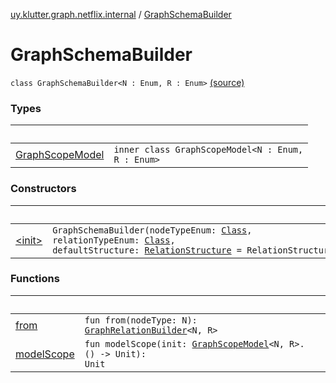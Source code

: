[uy.klutter.graph.netflix.internal](../index.md) / [GraphSchemaBuilder](.)


# GraphSchemaBuilder
<code>class GraphSchemaBuilder<N : Enum<N>, R : Enum<R>></code> [(source)](https://github.com/kohesive/klutter/blob/master/netflix-graph-jdk6/src/main/kotlin/uy/klutter/graph/netflix/internal/Schema.kt#L11)<br/>


### Types

|&nbsp;|&nbsp;|
|---|---|
| [GraphScopeModel](-graph-scope-model/index.md) | <code>inner class GraphScopeModel<N : Enum<N>, R : Enum<R>></code><br/> |

### Constructors

|&nbsp;|&nbsp;|
|---|---|
| [&lt;init&gt;](-init-.md) | <code>GraphSchemaBuilder(nodeTypeEnum: [Class](http://docs.oracle.com/javase/6/docs/api/java/lang/Class.html)<N>, relationTypeEnum: [Class](http://docs.oracle.com/javase/6/docs/api/java/lang/Class.html)<R>, defaultStructure: [RelationStructure](../../uy.klutter.graph.netflix/-relation-structure/index.md) = RelationStructure.HASH)</code><br/> |

### Functions

|&nbsp;|&nbsp;|
|---|---|
| [from](from.md) | <code>fun from(nodeType: N): [GraphRelationBuilder](../-graph-relation-builder/index.md)<N, R></code><br/> |
| [modelScope](model-scope.md) | <code>fun modelScope(init: [GraphScopeModel](-graph-scope-model/index.md)<N, R>.() -> Unit): Unit</code><br/> |
